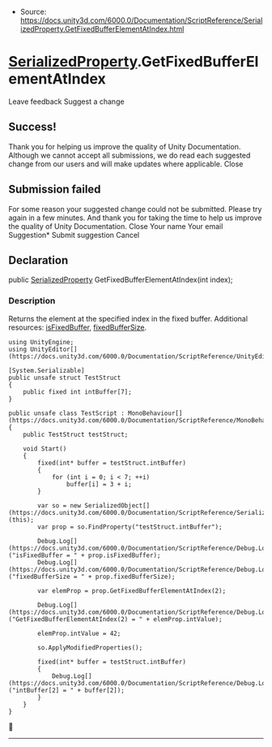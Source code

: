 * Source: https://docs.unity3d.com/6000.0/Documentation/ScriptReference/SerializedProperty.GetFixedBufferElementAtIndex.html

#  [SerializedProperty](https://docs.unity3d.com/6000.0/Documentation/ScriptReference/SerializedProperty.html).GetFixedBufferElementAtIndex
Leave feedback
Suggest a change
## Success!
Thank you for helping us improve the quality of Unity Documentation. Although we cannot accept all submissions, we do read each suggested change from our users and will make updates where applicable.
Close
## Submission failed
For some reason your suggested change could not be submitted. Please <a>try again</a> in a few minutes. And thank you for taking the time to help us improve the quality of Unity Documentation.
Close
Your name Your email Suggestion* Submit suggestion
Cancel
## Declaration
public [SerializedProperty](https://docs.unity3d.com/6000.0/Documentation/ScriptReference/SerializedProperty.html) GetFixedBufferElementAtIndex(int index); 
### Description
Returns the element at the specified index in the fixed buffer.
Additional resources: [isFixedBuffer](https://docs.unity3d.com/6000.0/Documentation/ScriptReference/SerializedProperty-isFixedBuffer.html), [fixedBufferSize](https://docs.unity3d.com/6000.0/Documentation/ScriptReference/SerializedProperty-fixedBufferSize.html).
```
using UnityEngine;
using UnityEditor[](https://docs.unity3d.com/6000.0/Documentation/ScriptReference/UnityEditor.html);  
  
[System.Serializable]
public unsafe struct TestStruct
{
    public fixed int intBuffer[7];
}  
  
public unsafe class TestScript : MonoBehaviour[](https://docs.unity3d.com/6000.0/Documentation/ScriptReference/MonoBehaviour.html)
{
    public TestStruct testStruct;  
  
    void Start()
    {
        fixed(int* buffer = testStruct.intBuffer)
        {
            for (int i = 0; i < 7; ++i)
                buffer[i] = 3 + i;
        }  
  
        var so = new SerializedObject[](https://docs.unity3d.com/6000.0/Documentation/ScriptReference/SerializedObject.html)(this);
        var prop = so.FindProperty("testStruct.intBuffer");  
  
        Debug.Log[](https://docs.unity3d.com/6000.0/Documentation/ScriptReference/Debug.Log.html)("isFixedBuffer = " + prop.isFixedBuffer);
        Debug.Log[](https://docs.unity3d.com/6000.0/Documentation/ScriptReference/Debug.Log.html)("fixedBufferSize = " + prop.fixedBufferSize);  
  
        var elemProp = prop.GetFixedBufferElementAtIndex(2);  
  
        Debug.Log[](https://docs.unity3d.com/6000.0/Documentation/ScriptReference/Debug.Log.html)("GetFixedBufferElementAtIndex(2) = " + elemProp.intValue);  
  
        elemProp.intValue = 42;  
  
        so.ApplyModifiedProperties();  
  
        fixed(int* buffer = testStruct.intBuffer)
        {
            Debug.Log[](https://docs.unity3d.com/6000.0/Documentation/ScriptReference/Debug.Log.html)("intBuffer[2] = " + buffer[2]);
        }
    }
}

```

* * *
